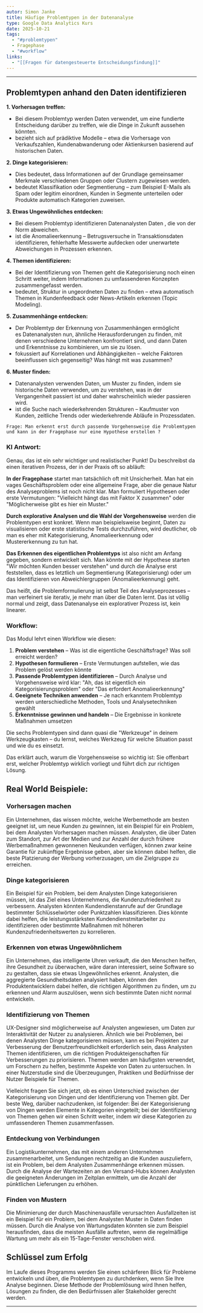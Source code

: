 ```yaml
---
autor: Simon Janke
title: Häufige Problemtypen in der Datenanalyse
type: Google Data Analytics Kurs
date: 2025-10-21
tags:
  - "#problemtypen"
  - Fragephase
  - "#workflow"
links:
  - "[[Fragen für datengesteuerte Entscheidungsfindung]]"
---
```

---

## Problemtypen anhand den **Daten** identifizieren

**1. Vorhersagen treffen:**
- Bei diesem Problemtyp werden Daten verwendet, um eine fundierte Entscheidung darüber zu treffen, wie die Dinge in Zukunft aussehen könnten.
- bezieht sich auf prädiktive Modelle – etwa die Vorhersage von Verkaufszahlen, Kundenabwanderung oder Aktienkursen basierend auf historischen Daten.

**2. Dinge kategorisieren:** 
- Dies bedeutet, dass Informationen auf der Grundlage gemeinsamer Merkmale verschiedenen Gruppen oder Clustern zugewiesen werden.
- bedeutet Klassifikation oder Segmentierung – zum Beispiel E-Mails als Spam oder legitim einordnen, Kunden in Segmente unterteilen oder Produkte automatisch Kategorien zuweisen.

**3. Etwas Ungewöhnliches entdecken:** 
- Bei diesem Problemtyp identifizieren Datenanalysten Daten , die von der Norm abweichen.
- ist die Anomalieerkennung – Betrugsversuche in Transaktionsdaten identifizieren, fehlerhafte Messwerte aufdecken oder unerwartete Abweichungen in Prozessen erkennen.

**4. Themen identifizieren:** 
- Bei der Identifizierung von Themen geht die Kategorisierung noch einen Schritt weiter, indem Informationen zu umfassenderen Konzepten zusammengefasst werden.
- bedeutet, Struktur in ungeordneten Daten zu finden – etwa automatisch Themen in Kundenfeedback oder News-Artikeln erkennen (Topic Modeling).

**5. Zusammenhänge entdecken:** 
- Der Problemtyp der Erkennung von Zusammenhängen ermöglicht es Datenanalysten nun, ähnliche Herausforderungen zu finden, mit denen verschiedene Unternehmen konfrontiert sind, und dann Daten und Erkenntnisse zu kombinieren, um sie zu lösen.
- fokussiert auf Korrelationen und Abhängigkeiten – welche Faktoren beeinflussen sich gegenseitig? Was hängt mit was zusammen?

**6. Muster finden:** 
- Datenanalysten verwenden Daten, um Muster zu finden, indem sie historische Daten verwenden, um zu verstehen, was in der Vergangenheit passiert ist und daher wahrscheinlich wieder passieren wird.
- ist die Suche nach wiederkehrenden Strukturen – Kaufmuster von Kunden, zeitliche Trends oder wiederkehrende Abläufe in Prozessdaten.


```Zitat
Frage: Man erkennt erst durch passende Vorgehensweise die Problemtypen und kann in der Fragephase nur eine Hypothese erstellen ?
```

### KI Antwort: 

Genau, das ist ein sehr wichtiger und realistischer Punkt! Du beschreibst da einen iterativen Prozess, der in der Praxis oft so abläuft:

**In der Fragephase** startet man tatsächlich oft mit Unsicherheit. Man hat ein vages Geschäftsproblem oder eine allgemeine Frage, aber die genaue Natur des Analyseproblems ist noch nicht klar. Man formuliert Hypothesen oder erste Vermutungen: "Vielleicht hängt das mit Faktor X zusammen" oder "Möglicherweise gibt es hier ein Muster."

**Durch explorative Analysen und die Wahl der Vorgehensweise** werden die Problemtypen erst konkret. Wenn man beispielsweise beginnt, Daten zu visualisieren oder erste statistische Tests durchzuführen, wird deutlicher, ob man es eher mit Kategorisierung, Anomalieerkennung oder Mustererkennung zu tun hat.

**Das Erkennen des eigentlichen Problemtyps** ist also nicht am Anfang gegeben, sondern entwickelt sich. Man könnte mit der Hypothese starten "Wir möchten Kunden besser verstehen" und durch die Analyse erst feststellen, dass es letztlich um Segmentierung (Kategorisierung) oder um das Identifizieren von Abweichlergruppen (Anomalieerkennung) geht.

Das heißt, die Problemformulierung ist selbst Teil des Analyseprozesses – man verfeinert sie iterativ, je mehr man über die Daten lernt. Das ist völlig normal und zeigt, dass Datenanalyse ein explorativer Prozess ist, kein linearer.

### Workflow:

Das Modul lehrt einen Workflow wie diesen:

1. **Problem verstehen** – Was ist die eigentliche Geschäftsfrage? Was soll erreicht werden?
2. **Hypothesen formulieren** – Erste Vermutungen aufstellen, wie das Problem gelöst werden könnte
3. **Passende Problemtypen identifizieren** – Durch Analyse und Vorgehensweise wird klar: "Ah, das ist eigentlich ein Kategorisierungsproblem" oder "Das erfordert Anomalieerkennung"
4. **Geeignete Techniken anwenden** – Je nach erkanntem Problemtyp werden unterschiedliche Methoden, Tools und Analysetechniken gewählt
5. **Erkenntnisse gewinnen und handeln** – Die Ergebnisse in konkrete Maßnahmen umsetzen

Die sechs Problemtypen sind dann quasi die "Werkzeuge" in deinem Werkzeugkasten – du lernst, welches Werkzeug für welche Situation passt und wie du es einsetzt.

Das erklärt auch, warum die Vorgehensweise so wichtig ist: Sie offenbart erst, welcher Problemtyp wirklich vorliegt und führt dich zur richtigen Lösung.

## Real World Beispiele:

### **Vorhersagen machen**

Ein Unternehmen, das wissen möchte, welche Werbemethode am besten geeignet ist, um neue Kunden zu gewinnen, ist ein Beispiel für ein Problem, bei dem Analysten Vorhersagen machen müssen. Analysten, die über Daten zum Standort, zur Art der Medien und zur Anzahl der durch frühere Werbemaßnahmen gewonnenen Neukunden verfügen, können zwar keine Garantie für zukünftige Ergebnisse geben, aber sie können dabei helfen, die beste Platzierung der Werbung vorherzusagen, um die Zielgruppe zu erreichen.

### **Dinge kategorisieren**

Ein Beispiel für ein Problem, bei dem Analysten Dinge kategorisieren müssen, ist das Ziel eines Unternehmens, die Kundenzufriedenheit zu verbessern. Analysten könnten Kundendienstanrufe auf der Grundlage bestimmter Schlüsselwörter oder Punktzahlen klassifizieren. Dies könnte dabei helfen, die leistungsstärksten Kundendienstmitarbeiter zu identifizieren oder bestimmte Maßnahmen mit höheren Kundenzufriedenheitswerten zu korrelieren.

### **Erkennen von etwas Ungewöhnlichem**

Ein Unternehmen, das intelligente Uhren verkauft, die den Menschen helfen, ihre Gesundheit zu überwachen, wäre daran interessiert, seine Software so zu gestalten, dass sie etwas Ungewöhnliches erkennt. Analysten, die aggregierte Gesundheitsdaten analysiert haben, können den Produktentwicklern dabei helfen, die richtigen Algorithmen zu finden, um zu erkennen und Alarm auszulösen, wenn sich bestimmte Daten nicht normal entwickeln.

### **Identifizierung von Themen**

UX-Designer sind möglicherweise auf Analysten angewiesen, um Daten zur Interaktivität der Nutzer zu analysieren. Ähnlich wie bei Problemen, bei denen Analysten Dinge kategorisieren müssen, kann es bei Projekten zur Verbesserung der Benutzerfreundlichkeit erforderlich sein, dass Analysten Themen identifizieren, um die richtigen Produkteigenschaften für Verbesserungen zu priorisieren. Themen werden am häufigsten verwendet, um Forschern zu helfen, bestimmte Aspekte von Daten zu untersuchen. In einer Nutzerstudie sind die Überzeugungen, Praktiken und Bedürfnisse der Nutzer Beispiele für Themen.

Vielleicht fragen Sie sich jetzt, ob es einen Unterschied zwischen der Kategorisierung von Dingen und der Identifizierung von Themen gibt. Der beste Weg, darüber nachzudenken, ist folgender: Bei der Kategorisierung von Dingen werden Elemente in Kategorien eingeteilt; bei der Identifizierung von Themen gehen wir einen Schritt weiter, indem wir diese Kategorien zu umfassenderen Themen zusammenfassen.

### **Entdeckung von Verbindungen**

Ein Logistikunternehmen, das mit einem anderen Unternehmen zusammenarbeitet, um Sendungen rechtzeitig an die Kunden auszuliefern, ist ein Problem, bei dem Analysten Zusammenhänge erkennen müssen. Durch die Analyse der Wartezeiten an den Versand-Hubs können Analysten die geeigneten Änderungen im Zeitplan ermitteln, um die Anzahl der pünktlichen Lieferungen zu erhöhen.

### **Finden von Mustern**

Die Minimierung der durch Maschinenausfälle verursachten Ausfallzeiten ist ein Beispiel für ein Problem, bei dem Analysten Muster in Daten finden müssen. Durch die Analyse von Wartungsdaten könnten sie zum Beispiel herausfinden, dass die meisten Ausfälle auftreten, wenn die regelmäßige Wartung um mehr als ein 15-Tage-Fenster verschoben wird.

## Schlüssel zum Erfolg

Im Laufe dieses Programms werden Sie einen schärferen Blick für Probleme entwickeln und üben, die Problemtypen zu durchdenken, wenn Sie Ihre Analyse beginnen. Diese Methode der Problemlösung wird Ihnen helfen, Lösungen zu finden, die den Bedürfnissen aller Stakeholder gerecht werden.

---
